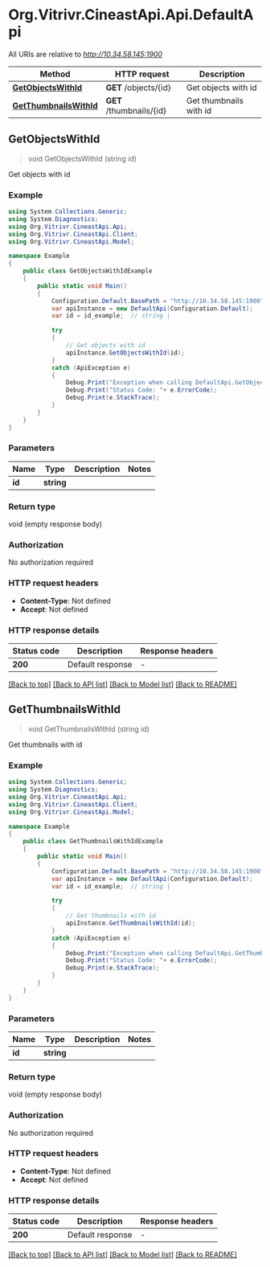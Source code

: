# Org.Vitrivr.CineastApi.Api.DefaultApi

All URIs are relative to *http://10.34.58.145:1900*

Method | HTTP request | Description
------------- | ------------- | -------------
[**GetObjectsWithId**](DefaultApi.md#getobjectswithid) | **GET** /objects/{id} | Get objects with id
[**GetThumbnailsWithId**](DefaultApi.md#getthumbnailswithid) | **GET** /thumbnails/{id} | Get thumbnails with id



## GetObjectsWithId

> void GetObjectsWithId (string id)

Get objects with id

### Example

```csharp
using System.Collections.Generic;
using System.Diagnostics;
using Org.Vitrivr.CineastApi.Api;
using Org.Vitrivr.CineastApi.Client;
using Org.Vitrivr.CineastApi.Model;

namespace Example
{
    public class GetObjectsWithIdExample
    {
        public static void Main()
        {
            Configuration.Default.BasePath = "http://10.34.58.145:1900";
            var apiInstance = new DefaultApi(Configuration.Default);
            var id = id_example;  // string | 

            try
            {
                // Get objects with id
                apiInstance.GetObjectsWithId(id);
            }
            catch (ApiException e)
            {
                Debug.Print("Exception when calling DefaultApi.GetObjectsWithId: " + e.Message );
                Debug.Print("Status Code: "+ e.ErrorCode);
                Debug.Print(e.StackTrace);
            }
        }
    }
}
```

### Parameters


Name | Type | Description  | Notes
------------- | ------------- | ------------- | -------------
 **id** | **string**|  | 

### Return type

void (empty response body)

### Authorization

No authorization required

### HTTP request headers

- **Content-Type**: Not defined
- **Accept**: Not defined

### HTTP response details
| Status code | Description | Response headers |
|-------------|-------------|------------------|
| **200** | Default response |  -  |

[[Back to top]](#)
[[Back to API list]](../README.md#documentation-for-api-endpoints)
[[Back to Model list]](../README.md#documentation-for-models)
[[Back to README]](../README.md)


## GetThumbnailsWithId

> void GetThumbnailsWithId (string id)

Get thumbnails with id

### Example

```csharp
using System.Collections.Generic;
using System.Diagnostics;
using Org.Vitrivr.CineastApi.Api;
using Org.Vitrivr.CineastApi.Client;
using Org.Vitrivr.CineastApi.Model;

namespace Example
{
    public class GetThumbnailsWithIdExample
    {
        public static void Main()
        {
            Configuration.Default.BasePath = "http://10.34.58.145:1900";
            var apiInstance = new DefaultApi(Configuration.Default);
            var id = id_example;  // string | 

            try
            {
                // Get thumbnails with id
                apiInstance.GetThumbnailsWithId(id);
            }
            catch (ApiException e)
            {
                Debug.Print("Exception when calling DefaultApi.GetThumbnailsWithId: " + e.Message );
                Debug.Print("Status Code: "+ e.ErrorCode);
                Debug.Print(e.StackTrace);
            }
        }
    }
}
```

### Parameters


Name | Type | Description  | Notes
------------- | ------------- | ------------- | -------------
 **id** | **string**|  | 

### Return type

void (empty response body)

### Authorization

No authorization required

### HTTP request headers

- **Content-Type**: Not defined
- **Accept**: Not defined

### HTTP response details
| Status code | Description | Response headers |
|-------------|-------------|------------------|
| **200** | Default response |  -  |

[[Back to top]](#)
[[Back to API list]](../README.md#documentation-for-api-endpoints)
[[Back to Model list]](../README.md#documentation-for-models)
[[Back to README]](../README.md)

